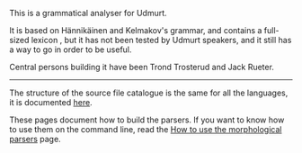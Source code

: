 This is a grammatical analyser for Udmurt.

It is based on Hännikäinen and Kelmakov's grammar, and contains
a full-sized lexicon , but it has not been tested by Udmurt speakers,
and it still has a way to go in order to be useful.

Central persons building it have been Trond Trosterud and Jack Rueter.

----

The structure of the source file catalogue is the same for all
the languages, it is documented [here](/infra/infraremake/NewinfraCatalogues.html).

These pages document how to build the parsers. If you want to know
how to use them on the command line, read the
[How to use the morphological parsers](/tools/docu-sme-manual.html) page.
